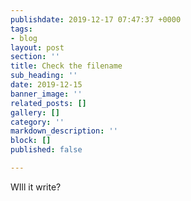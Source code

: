 ```yaml
---
publishdate: 2019-12-17 07:47:37 +0000
tags:
- blog
layout: post
section: ''
title: Check the filename
sub_heading: ''
date: 2019-12-15
banner_image: ''
related_posts: []
gallery: []
category: ''
markdown_description: ''
block: []
published: false

---
```

WIll it write?